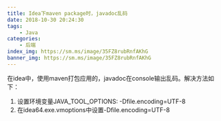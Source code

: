 ```yaml
---
title: Idea下maven package时，javadoc乱码
date: 2018-10-30 20:24:30
tags:
    - Java
categories:
    - 后端
index_img: https://sm.ms/image/35FZ8rubRnfAKhG
banner_img: https://sm.ms/image/35FZ8rubRnfAKhG
---
```


在idea中，使用maven打包应用的，javadoc在console输出乱码。解决方法如下：
1. 设置环境变量JAVA_TOOL_OPTIONS: -Dfile.encoding=UTF-8
2. 在idea64.exe.vmoptions中设置-Dfile.encoding=UTF-8

<!--more-->
